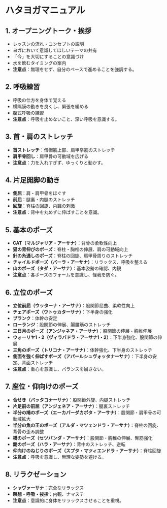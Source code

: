 # ハタヨガマニュアル

## 1. オープニングトーク・挨拶
- レッスンの流れ・コンセプトの説明
- ヨガにおいて意識してほしいテーマの共有
- 「今」を大切にすることの意識づけ
- 水を飲むタイミングの案内
- **注意点**：無理をせず、自分のペースで進めることを強調する。

## 2. 呼吸練習
- 呼吸の仕方を身体で覚える
- 横隔膜の動きを良くし、緊張を緩める
- 腹式呼吸の練習
- **注意点**：呼吸を止めないこと、深い呼吸を意識する。

## 3. 首・肩のストレッチ
- **首ストレッチ**：僧帽筋上部、肩甲挙筋のストレッチ
- **肩甲骨回し**：肩甲骨の可動域を広げる
- **注意点**：力を入れすぎず、ゆっくりと動かす。

## 4. 片足開脚の動き
- **側屈**：肩・肩甲骨をほぐす
- **前屈**：腿裏・内腿のストレッチ
- **回旋**：脊柱の回旋、内臓の刺激
- **注意点**：背中を丸めずに伸ばすことを意識。

## 5. 基本のポーズ
- **CAT（マルジャリア・アーサナ）**：背骨の柔軟性向上
- **猫の背伸びのポーズ**：脊柱・胸椎の伸展、肩の可動域向上
- **針の糸通しのポーズ**：脊柱の回旋、肩甲骨周りのストレッチ
- **チャイルドポーズ（バーラ・アーサナ）**：リラックス、呼吸を整える
- **山のポーズ（タダ・アーサナ）**：基本姿勢の確認、内観
- **注意点**：各ポーズのフォームを意識し、怪我を防ぐ。

## 6. 立位のポーズ
- **立位前屈（ウッターナ・アーサナ）**：股関節屈曲、柔軟性向上
- **チェアポーズ（ウトゥカターサナ）**：下半身の強化
- **プランク**：体幹の安定
- **ローランジ**：股関節の伸展、腸腰筋のストレッチ
- **三日月のポーズ（アンジャネア・アーサナ）**：股関節の伸展・胸椎伸展
- **ウォーリヤ1・2（ヴィラバドラ・アーサナ1・2）**：下半身強化、股関節の伸展
- **三角のポーズ（トリコナ・アーサナ）**：体幹強化、下半身のストレッチ
- **側面を強く伸ばすポーズ（アパールシュヴォッタナーサナ）**：下半身の安定、背面ストレッチ
- **注意点**：重心を意識し、バランスを崩さない。

## 7. 座位・仰向けのポーズ
- **合せき（バッタコナーサナ）**：股関節外旋、内腿ストレッチ
- **片足前の前屈（アンジェネア・アーサナ）**：腿裏ストレッチ
- **半分の鳩のポーズ（エーカパーダカポタ・アーサナ）**：股関節・肩甲骨の可動域拡大
- **半分の魚の王のポーズ（アルダ・マツェンドラ・アーサナ）**：脊柱の回旋、背骨の歪み調整
- **橋のポーズ（セツバンダ・アーサナ）**：股関節・胸椎の伸展、臀筋強化
- **鋤のポーズ（ハラ・アーサナ）**：背中のストレッチ、逆転
- **仰向けのねじりのポーズ（スプタ・マツィエンドラ・アーサナ）**：脊柱回旋
- **注意点**：呼吸を意識し、無理な姿勢を避ける。

## 8. リラクゼーション
- **シャヴァーサナ**：完全なリラックス
- **瞑想・呼吸・挨拶**：内観、ナマステ
- **注意点**：意識的に身体をリラックスさせることを重視。

